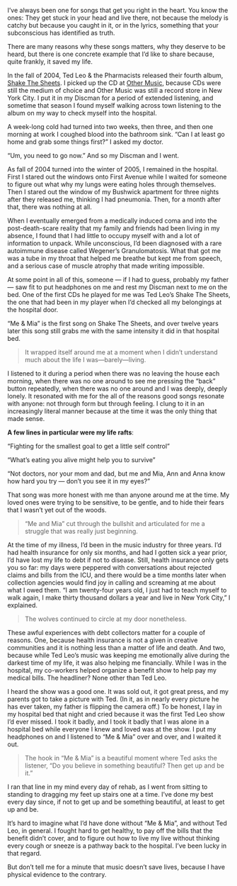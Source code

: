 I’ve always been one for songs that get you right in the heart. You know the ones: They get stuck in your head and live there, not because the melody is catchy but because you caught in it, or in the lyrics, something that your subconscious has identified as truth.
 
There are many reasons why these songs matters, why they deserve to be heard, but there is one concrete example that I’d like to share because, quite frankly, it saved my life. 

In the fall of 2004, Ted Leo & the Pharmacists released their fourth album, [Shake The Sheets](https://itunes.apple.com/us/album/shake-the-sheets/id580905101). I picked up the CD at [Other Music](https://www.othermusic.com/), because CDs were still the medium of choice and Other Music was still a record store in New York City. I put it in my Discman for a period of extended listening, and sometime that season I found myself walking across town listening to the album on my way to check myself into the hospital. 
 
A week-long cold had turned into two weeks, then three, and then one morning at work I coughed blood into the bathroom sink. “Can I at least go home and grab some things first?” I asked my doctor.
 
“Um, you need to go now.” And so my Discman and I went.
 
As fall of 2004 turned into the winter of 2005, I remained in the hospital. First I stared out the windows onto First Avenue while I waited for someone to figure out what why my lungs were eating holes through themselves. Then I stared out the window of my Bushwick apartment for three nights after they released me, thinking I had pneumonia. Then, for a month after that, there was nothing at all.
 
When I eventually emerged from a medically induced coma and into the post-death-scare reality that my family and friends had been living in my absence, I found that I had little to occupy myself with and a lot of information to unpack. While unconscious, I’d been diagnosed with a rare autoimmune disease called Wegener’s Granulomatosis. What that got me was a tube in my throat that helped me breathe but kept me from speech, and a serious case of muscle atrophy that made writing impossible.
 
At some point in all of this, someone — if I had to guess, probably my father — saw fit to put headphones on me and rest my Discman next to me on the bed. One of the first CDs he played for me was Ted Leo’s Shake The Sheets, the one that had been in my player when I’d checked all my belongings at the hospital door.
 
“Me & Mia” is the first song on Shake The Sheets, and over twelve years later this song still grabs me with the same intensity it did in that hospital bed. 
>It wrapped itself around me at a moment when I didn’t understand much about the life I was—barely—living. 

I listened to it during a period when there was no leaving the house each morning, when there was no one around to see me pressing the “back” button repeatedly, when there was no one around and I was deeply, deeply lonely. It resonated with me for the all of the reasons good songs resonate with anyone: not through form but through feeling. I clung to it in an increasingly literal manner because at the time it was the only thing that made sense. 

**A few lines in particular were my life rafts**:
 
“Fighting for the smallest goal to get a little self control”
 
“What’s eating you alive might help you to survive”
 
“Not doctors, nor your mom and dad, but me and Mia, Ann and Anna know how hard you try — don’t you see it in my eyes?”
 
That song was more honest with me than anyone around me at the time. My loved ones were trying to be sensitive, to be gentle, and to hide their fears that I wasn’t yet out of the woods. 
> “Me and Mia” cut through the bullshit and articulated for me a struggle that was really just beginning.
 
At the time of my illness, I’d been in the music industry for three years. I’d had health insurance for only six months, and had I gotten sick a year prior, I’d have lost my life to debt if not to disease. Still, health insurance only gets you so far: my days were peppered with conversations about rejected claims and bills from the ICU, and there would be a time months later when collection agencies would find joy in calling and screaming at me about what I owed them. “I am twenty-four years old, I just had to teach myself to walk again, I make thirty thousand dollars a year and live in New York City,” I explained. 

>The wolves continued to circle at my door nonetheless.
 
These awful experiences with debt collectors matter for a couple of reasons. One, because health insurance is not a given in creative communities and it is nothing less than a matter of life and death. And two, because while Ted Leo’s music was keeping me emotionally alive during the darkest time of my life, it was also helping me financially. While I was in the hospital, my co-workers helped organize a benefit show to help pay my medical bills. The headliner? None other than Ted Leo.
 
I heard the show was a good one. It was sold out, it got great press, and my parents got to take a picture with Ted. (In it, as in nearly every picture he has ever taken, my father is flipping the camera off.) To be honest, I lay in my hospital bed that night and cried because it was the first Ted Leo show I’d ever missed. I took it badly, and I took it badly that I was alone in a hospital bed while everyone I knew and loved was at the show. I put my headphones on and I listened to “Me & Mia” over and over, and I waited it out.
 
> The hook in “Me & Mia” is a beautiful moment where Ted asks the listener, “Do you believe in something beautiful? Then get up and be it.” 

I ran that line in my mind every day of rehab, as I went from sitting to standing to dragging my feet up stairs one at a time. I’ve done my best every day since, if not to get up and be something beautiful, at least to get up and be.
 
It’s hard to imagine what I’d have done without “Me & Mia”, and without Ted Leo, in general. I fought hard to get healthy, to pay off the bills that the benefit didn’t cover, and to figure out how to live my live without thinking every cough or sneeze is a pathway back to the hospital. I’ve been lucky in that regard. 
 
But don’t tell me for a minute that music doesn’t save lives, because I have physical evidence to the contrary.
 

